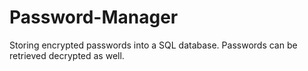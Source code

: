 # Password-Manager
Storing encrypted passwords into a SQL database. Passwords can be retrieved decrypted as well. 
